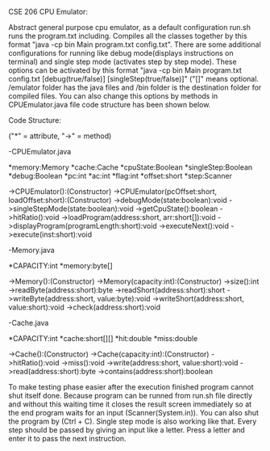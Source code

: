CSE 206 CPU Emulator:

Abstract general purpose cpu emulator, as a default configuration run.sh runs the program.txt including. 
Compiles all the classes together by this format "java -cp bin Main program.txt config.txt". 
There are some additional configurations for running like debug mode(displays instructions on terminal) and single step mode (activates step by step mode).
These options can be activated by this format "java -cp bin Main program.txt config.txt [debug(true/false)] [singleStep(true/false)]" ("[]" means optional.
/emulator folder has the java files and /bin folder is the destination folder for compiled files.
You can also change this options by methods in CPUEmulator.java file code structure has been shown below.

Code Structure:

("*" = attribute, "->" = method)


-CPUEmulator.java

*memory:Memory
*cache:Cache
*cpuState:Boolean
*singleStep:Boolean
*debug:Boolean
*pc:int
*ac:int
*flag:int
*offset:short
*step:Scanner

->CPUEmulator():(Constructor)
->CPUEmulator(pcOffset:short, loadOffset:short):(Constructor)
->debugMode(state:boolean):void
->singleStepMode(state:boolean):void
->getCpuState():boolean
->hitRatio():void
->loadProgram(address:short, arr:short[]):void
->displayProgram(programLength:short):void
->executeNext():void
->execute(inst:short):void


-Memory.java

*CAPACITY:int
*memory:byte[]

->Memory():(Constructor)
->Memory(capacity:int):(Constructor)
->size():int
->readByte(address:short):byte
->readShort(address:short):short
->writeByte(address:short, value:byte):void
->writeShort(address:short, value:short):void
->check(address:short):void


-Cache.java

*CAPACITY:int
*cache:short[][]
*hit:double
*miss:double

->Cache():(Constructor)
->Cache(capacity:int):(Constructor)
->hitRatio():void
->miss():void
->write(address:short, value:short):void
->read(address:short):byte
->contains(address:short):boolean

To make testing phase easier after the execution finished program cannot shut itself done.
Because program can be runned from run.sh file directly and without this waiting time it closes the result screen immediately so at the end program waits for an input (Scanner(System.in)).
You can also shut the program by (Ctrl + C).
Single step mode is also working like that. Every step should be passed by giving an input like a letter. Press a letter and enter it to pass the next instruction.
